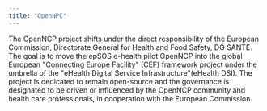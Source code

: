 ```yaml
---
title: "OpenNPC"
---
```


The OpenNCP project shifts under the direct responsibility of the European Commission, Directorate General for Health and Food Safety, DG SANTE. The goal is to move  the epSOS e-health pilot OpenNCP into the global European "Connecting Europe Facility" (CEF) framework project under the umbrella of the "eHealth Digital Service Infrastructure"(eHealth DSI).
The project is dedicated to remain open-source and the governance is designated to be driven or influenced by the OpenNCP community and health care professionals, in cooperation with the European Commission.

